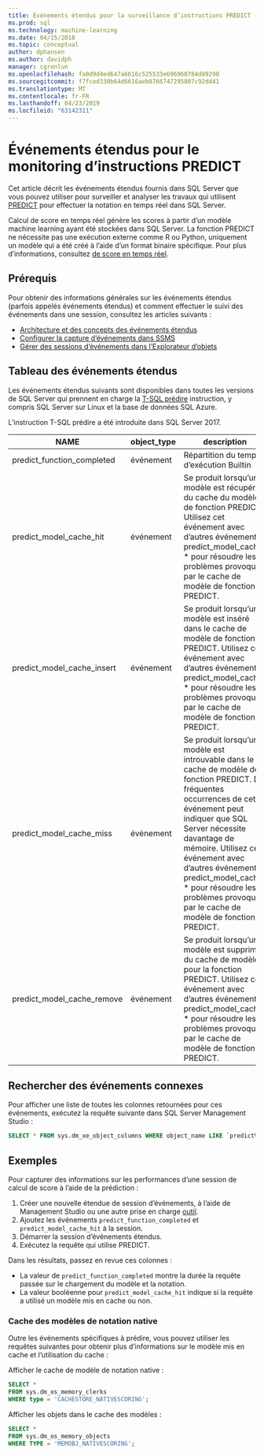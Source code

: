 ```yaml
---
title: Événements étendus pour la surveillance d’instructions PREDICT - SQL Server Machine Learning Services
ms.prod: sql
ms.technology: machine-learning
ms.date: 04/15/2018
ms.topic: conceptual
author: dphansen
ms.author: davidph
manager: cgronlun
ms.openlocfilehash: fa0d9d4ed647a6616c525533e696960784d09290
ms.sourcegitcommit: f7fced330b64d6616aeb8766747295807c92dd41
ms.translationtype: MT
ms.contentlocale: fr-FR
ms.lasthandoff: 04/23/2019
ms.locfileid: "63142311"
---
```

# <a name="extended-events-for-monitoring-predict-statements"></a>Événements étendus pour le monitoring d’instructions PREDICT

Cet article décrit les événements étendus fournis dans SQL Server que vous pouvez utiliser pour surveiller et analyser les travaux qui utilisent [PREDICT](https://docs.microsoft.com/sql/t-sql/queries/predict-transact-sql) pour effectuer la notation en temps réel dans SQL Server.

Calcul de score en temps réel génère les scores à partir d’un modèle machine learning ayant été stockées dans SQL Server. La fonction PREDICT ne nécessite pas une exécution externe comme R ou Python, uniquement un modèle qui a été créé à l’aide d’un format binaire spécifique. Pour plus d’informations, consultez [de score en temps réel](https://docs.microsoft.com/sql/advanced-analytics/real-time-scoring).

## <a name="prerequisites"></a>Prérequis

Pour obtenir des informations générales sur les événements étendus (parfois appelés événements étendus) et comment effectuer le suivi des événements dans une session, consultez les articles suivants :

+ [Architecture et des concepts des événements étendus](https://docs.microsoft.com/sql/relational-databases/extended-events/extended-events)
+ [Configurer la capture d’événements dans SSMS](https://docs.microsoft.com/sql/relational-databases/extended-events/quick-start-extended-events-in-sql-server)
+ [Gérer des sessions d’événements dans l’Explorateur d’objets](https://docs.microsoft.com/sql/relational-databases/extended-events/manage-event-sessions-in-the-object-explorer)

## <a name="table-of-extended-events"></a>Tableau des événements étendus

Les événements étendus suivants sont disponibles dans toutes les versions de SQL Server qui prennent en charge la [T-SQL prédire](https://docs.microsoft.com/sql/t-sql/queries/predict-transact-sql) instruction, y compris SQL Server sur Linux et la base de données SQL Azure. 

L’instruction T-SQL prédire a été introduite dans SQL Server 2017. 

|NAME |object_type|description| 
|----|----|----|
|predict_function_completed |événement  |Répartition du temps d’exécution Builtin|
|predict_model_cache_hit |événement|Se produit lorsqu’un modèle est récupéré du cache du modèle de fonction PREDICT. Utilisez cet événement avec d’autres événements predict_model_cache_ * pour résoudre les problèmes provoqués par le cache de modèle de fonction PREDICT.|
|predict_model_cache_insert |événement  |   Se produit lorsqu’un modèle est inséré dans le cache de modèle de fonction PREDICT. Utilisez cet événement avec d’autres événements predict_model_cache_ * pour résoudre les problèmes provoqués par le cache de modèle de fonction PREDICT.    |
|predict_model_cache_miss   |événement|Se produit lorsqu’un modèle est introuvable dans le cache de modèle de fonction PREDICT. De fréquentes occurrences de cet événement peut indiquer que SQL Server nécessite davantage de mémoire. Utilisez cet événement avec d’autres événements predict_model_cache_ * pour résoudre les problèmes provoqués par le cache de modèle de fonction PREDICT.|
|predict_model_cache_remove |événement| Se produit lorsqu’un modèle est supprimé du cache de modèle pour la fonction PREDICT. Utilisez cet événement avec d’autres événements predict_model_cache_ * pour résoudre les problèmes provoqués par le cache de modèle de fonction PREDICT.|

## <a name="query-for-related-events"></a>Rechercher des événements connexes

Pour afficher une liste de toutes les colonnes retournées pour ces événements, exécutez la requête suivante dans SQL Server Management Studio :

```sql
SELECT * FROM sys.dm_xe_object_columns WHERE object_name LIKE `predict%'
```

## <a name="examples"></a>Exemples

Pour capturer des informations sur les performances d’une session de calcul de score à l’aide de la prédiction :

1. Créer une nouvelle étendue de session d’événements, à l’aide de Management Studio ou une autre prise en charge [outil](https://docs.microsoft.com/sql/relational-databases/extended-events/extended-events-tools).
2. Ajoutez les événements `predict_function_completed` et `predict_model_cache_hit` à la session.
3. Démarrer la session d’événements étendus.
4. Exécutez la requête qui utilise PREDICT.

Dans les résultats, passez en revue ces colonnes :

+ La valeur de `predict_function_completed` montre la durée la requête passée sur le chargement du modèle et la notation.
+ La valeur booléenne pour `predict_model_cache_hit` indique si la requête a utilisé un modèle mis en cache ou non. 

### <a name="native-scoring-model-cache"></a>Cache des modèles de notation native

Outre les événements spécifiques à prédire, vous pouvez utiliser les requêtes suivantes pour obtenir plus d’informations sur le modèle mis en cache et l’utilisation du cache :

Afficher le cache de modèle de notation native :

```sql
SELECT *
FROM sys.dm_os_memory_clerks
WHERE type = 'CACHESTORE_NATIVESCORING';
```

Afficher les objets dans le cache des modèles :

```sql
SELECT *
FROM sys.dm_os_memory_objects
WHERE TYPE = 'MEMOBJ_NATIVESCORING';
```


